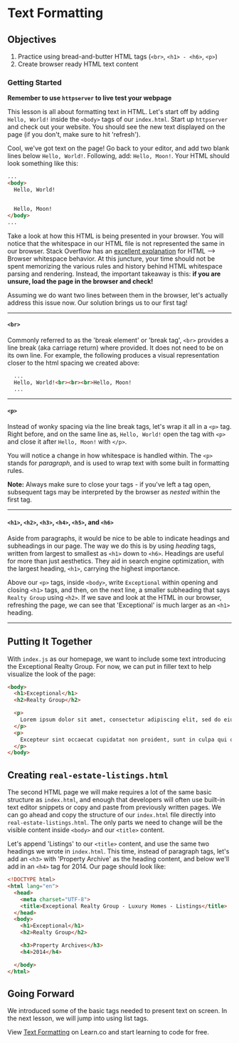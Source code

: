 # Text Formatting

## Objectives

1. Practice using bread-and-butter HTML tags (`<br>`, `<h1> - <h6>`, `<p>`)
2. Create browser ready HTML text content

### Getting Started

**Remember to use `httpserver` to live test your webpage**

 This lesson is all about formatting text in HTML. Let's start off by adding
`Hello, World!` inside the `<body>` tags of our `index.html`. Start up
`httpserver` and check out your website. You should see the new text displayed
on the page (if you don't, make sure to hit 'refresh').

Cool, we've got text on the page! Go back to your editor, and add two blank lines below `Hello, World!`. Following, add: `Hello, Moon!`. Your HTML should look something like this:

```HTML
...
<body>
  Hello, World!


  Hello, Moon!
</body>
...
```

Take a look at how this HTML is being presented in your browser. You will notice that the whitespace in our HTML file is not represented the same in our browser. Stack Overflow has an [excellent explanation][pro-so-answer] for HTML --> Browser whitespace behavior. At this juncture, your time should not be spent memorizing the various rules and history behind HTML whitespace parsing and rendering. Instead, the important takeaway is this: **if you are unsure, load the page in the browser and check!**

Assuming we do want two lines between them in the browser, let's actually address this issue now. Our solution brings us to our first tag!

---

#### `<br>`

Commonly referred to as the 'break element' or 'break tag', `<br>` provides a line break (aka carriage return) where provided. It does not need to be on its own line. For example, the following produces a visual representation closer to the html spacing we created above:

```HTML
  ...
  Hello, World!<br><br><br>Hello, Moon!
  ...
```


---

#### `<p>`

Instead of wonky spacing via the line break tags, let's wrap it all in a `<p>`
tag. Right before, and on the same line as, `Hello, World!` open the tag with
`<p>` and close it after `Hello, Moon!` with `</p>`.

You will notice a change in how whitespace is handled within. The `<p>` stands
for _paragraph_, and is used to wrap text with some built in formatting rules.

**Note:** Always make sure to close your tags - if you've left a tag open, subsequent tags
may be interpreted by the browser as _nested_ within the first tag.

---

#### `<h1>`, `<h2>`, `<h3>`, `<h4>`, `<h5>`, and `<h6>`

Aside from paragraphs, it would be nice to be able to indicate headings and
subheadings in our page. The way we do this is by using _heading_ tags, written
from largest to smallest as `<h1>` down to `<h6>`. Headings are useful for more
than just aesthetics. They aid in search engine optimization, with the largest
heading, `<h1>`, carrying the highest importance.

Above our `<p>` tags, inside `<body>`, write `Exceptional` within opening and
closing `<h1>` tags, and then, on the next line, a smaller subheading that says
`Realty Group` using `<h2>`. If we save and look at the HTML in our browser,
refreshing the page, we can see that 'Exceptional' is much larger as an `<h1>`
heading.

---

## Putting It Together

With `index.js` as our homepage, we want to include some text introducing the
Exceptional Realty Group. For now, we can put in filler text to help visualize
the look of the page:
```HTML
<body>
  <h1>Exceptional</h1>
  <h2>Realty Group</h2>

  <p>
    Lorem ipsum dolor sit amet, consectetur adipiscing elit, sed do eiusmod tempor incididunt ut labore et dolore magna aliqua. Ut enim ad minim veniam, quis nostrud exercitation ullamco laboris nisi ut aliquip ex ea commodo consequat. Duis aute irure dolor in reprehenderit in voluptate velit esse cillum dolore eu fugiat nulla pariatur.
  </p>
  <p>
    Excepteur sint occaecat cupidatat non proident, sunt in culpa qui officia deserunt mollit anim id est laborum.
  </p>
</body>
```

## Creating `real-estate-listings.html`

The second HTML page we will make requires a lot of the same basic structure as
`index.html`, and enough that developers will often use built-in text editor
snippets or copy and paste from previously written pages. We can go ahead and
copy the structure of our `index.html` file directly into
`real-estate-listings.html`. The only parts we need to change will be the
visible content inside `<body>` and our `<title>` content.

Let's append 'Listings' to our `<title>` content, and use the same two headings
we wrote in `index.html`. This time, instead of paragraph tags, let's add an
`<h3>` with 'Property Archive' as the heading content, and below we'll add in an
`<h4>` tag for 2014. Our page should look like:

```HTML
<!DOCTYPE html>
<html lang="en">
  <head>
    <meta charset="UTF-8">
    <title>Exceptional Realty Group - Luxury Homes - Listings</title>
  </head>
  <body>
    <h1>Exceptional</h1>
    <h2>Realty Group</h2>

    <h3>Property Archives</h3>
    <h4>2014</h4>

  </body>
</html>
```

## Going Forward

We introduced some of the basic tags needed to present text on screen. In the
next lesson, we will jump into using list tags.  

<p data-visibility='hidden'>View <a href='https://learn.co/lessons/text-formatting' title='Text Formatting'>Text Formatting</a> on Learn.co and start learning to code for free.</p>

[pro-so-answer]: https://stackoverflow.com/questions/12863588/when-does-whitespace-matter-in-html
